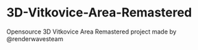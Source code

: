 # 3D-Vitkovice-Area-Remastered
Opensource 3D Vitkovice Area Remastered project made by @renderwavesteam
